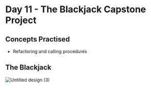 <h1>Day 11 - The Blackjack Capstone Project</h1>
<h2>Concepts Practised</h2>
<ul>
  <li>Refactoring and calling procedures</li>
</ul>
<h2>The Blackjack</h2>

![Untitled design (3)](https://github.com/G-Padmavathy/100-days-of-python/assets/96161598/05eaad9e-9bc8-495e-9a49-dda7c735e0ef)
